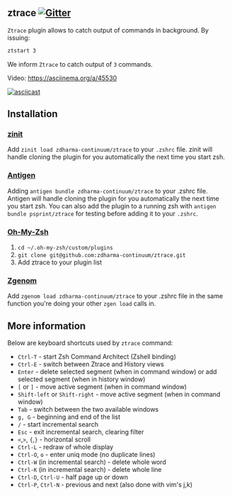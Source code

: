 ## ztrace [![Gitter][gitter-image]][gitter-link]

`Ztrace` plugin allows to catch output of commands in background. By issuing:

```zsh
ztstart 3
```

We inform `Ztrace` to catch output of `3` commands.

Video: https://asciinema.org/a/45530

[![asciicast](https://asciinema.org/a/45530.png)](https://asciinema.org/a/45530)

## Installation

### [zinit](https://github.com/zdharma-continuum/zinit)

Add `zinit load zdharma-continuum/ztrace` to your `.zshrc` file. zinit will handle cloning the plugin for you
automatically the next time you start zsh.

### [Antigen](https://github.com/zsh-users/antigen)

Adding `antigen bundle zdharma-continuum/ztrace` to your .zshrc file. Antigen will handle cloning the plugin for you
automatically the next time you start zsh. You can also add the plugin to a running zsh with
`antigen bundle psprint/ztrace` for testing before adding it to your `.zshrc`.

### [Oh-My-Zsh](http://ohmyz.sh/)

1. `cd ~/.oh-my-zsh/custom/plugins`
1. `git clone git@github.com:zdharma-continuum/ztrace.git`
1. Add ztrace to your plugin list

### [Zgenom](https://github.com/jandamm/zgenom)

Add `zgenom load zdharma-continuum/ztrace` to your .zshrc file in the same function you're doing your other `zgen load`
calls in.

## More information

Below are keyboard shortcuts used by `ztrace` command:

- `Ctrl-T` - start Zsh Command Architect (Zshell binding)
- `Ctrl-E` - switch between Ztrace and History views
- `Enter` - delete selected segment (when in command window) or add selected segment (when in history window)
- `[` or `]` - move active segment (when in command window)
- `Shift-left` or `Shift-right` - move active segment (when in command window)
- `Tab` - switch between the two available windows
- `g, G` - beginning and end of the list
- `/` - start incremental search
- `Esc` - exit incremental search, clearing filter
- `<`,`>`, `{`,`}` - horizontal scroll
- `Ctrl-L` - redraw of whole display
- `Ctrl-O`, `o` - enter uniq mode (no duplicate lines)
- `Ctrl-W` (in incremental search) - delete whole word
- `Ctrl-K` (in incremental search) - delete whole line
- `Ctrl-D`, `Ctrl-U` - half page up or down
- `Ctrl-P`, `Ctrl-N` - previous and next (also done with vim's j,k)

[gitter-image]: https://badges.gitter.im/zdharma-continuum/community.svg
[gitter-link]: https://gitter.im/zdharma-continuum/community
